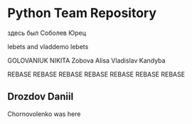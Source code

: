 ﻿# Python Team Repository

здесь был Соболев Юрец

lebets and vladdemo
lebets


GOLOVANIUK NIKITA
Zobova Alisa
Vladislav Kandyba

REBASE REBASE REBASE REBASE REBASE REBASE REBASE 

## Drozdov Daniil

Chornovolenko was here

